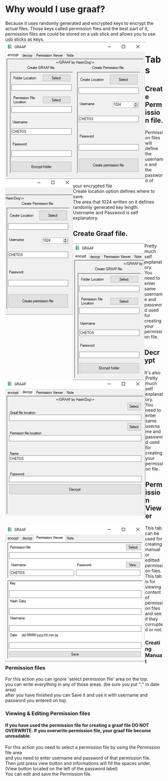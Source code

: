 <h1>Why would I use graaf?</h1>
<p1>Because it uses randomly generated and encrypted keys to encrypt the actual files. Those keys called permission files and the best part of it, permission files are could be stored on a usb stick and allows you to use usb sticks as keys.</p1>
<img src="https://raw.githubusercontent.com/Cryptor-droid/graaf/master/Images/a.jpg" style="float:left">
<h1>Tabs</h1>
<h2>Create Permission file.</h2>
<img src="https://raw.githubusercontent.com/Cryptor-droid/graaf/master/Images/a%202.jpg" style="float:left">
<p1>Permission files will define the username and the password of your encrypted file<br>
  Create location option defines where to save.<br>
  The area that 1024 written on it defines randomly generated key length.<br>
  Username and Password is self explanatory.
  </p1>
  <h2>Create Graaf file.</h2>
<img src="https://raw.githubusercontent.com/Cryptor-droid/graaf/master/Images/a%201.jpg" style="float:left">
<p1>Pretty much self explanatory.<br>
You need to enter same username and password used for creating your permission file.
</p1>
<h2>Decrypt</h2>
<img src="https://raw.githubusercontent.com/Cryptor-droid/graaf/master/Images/b.jpg" style="float:left">
<p1>It's also Pretty much self explanatory.
<br>
You need to enter same username and password used for creating your permission file.</p1>
<h2>Permission Viewer</h2>
<img src="https://raw.githubusercontent.com/Cryptor-droid/graaf/master/Images/c.jpg" style="float:left">
<p1>This tab can be used for creating manual or editted permission files. <br>
This tab is for viewing content of permission files and see if they corrupted or not.</p1>
<h3>Creating Manual Permission files</h3>
<p1>For this action you can ignore 'select permission file' area on the top.<br>
  you can write everything in any of those areas. (be sure you put ";" in date area)<br>
  after you have finished you can Save it and use it with username and password you entered on top.
</p1>
<h3>Viewing & Editing Permission files</h3>
<h4>If you have used the permission file for creating a graaf file DO NOT OVERWRITE. If you overwrite permission file, your graaf file become unreadable.</h4>
<p1>For this action you need to select a permission file by using the Permission file area<br>
and you need to enter username and password of that permission file.<br>
Then just press view button and informations will fill the spaces under. (View button located on the left of the password label)<br>
You can edit and save the Permission file.
</p1>
